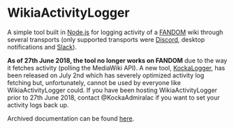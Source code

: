 # WikiaActivityLogger
A simple tool built in [Node.js](https://nodejs.org) for logging activity of a [FANDOM](https://community.wikia.com) wiki through several transports (only supported transports were [Discord](https://discordapp.com), desktop notifications and [Slack](https://slack.com)).

**As of 27th June 2018, the tool no longer works on FANDOM** due to the way it fetches activity (polling the MediaWiki API). A new tool, [KockaLogger](https://github.com/KockaAdmiralac/KockaLogger), has been released on July 2nd which has severely optimized activity log fetching but, unfortunately, cannot be used by everyone like WikiaActivityLogger could. If you have been hosting WikiaActivityLogger prior to 27th June 2018, contact @KockaAdmiralac if you want to set your activity logs back up.

Archived documentation can be found [here](http://dev.wikia.com/wiki/WikiaActivityLogger).
